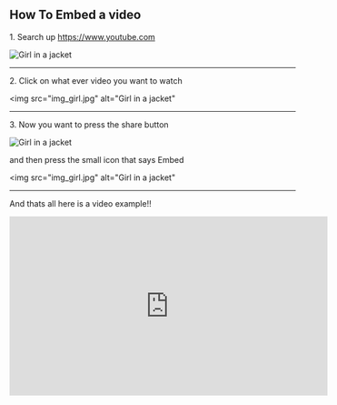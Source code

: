 <!DOCTYPE .html>

<h2>How To Embed a video</h2>

<p>1. Search up <a href="https://www.youtube.com">https://www.youtube.com</a></p>

<img src="Screenshot 2024-07-30" alt="Girl in a jacket">
<hr>
<p>2. Click on what ever video you want to watch</p>

<img src="img_girl.jpg" alt="Girl in a jacket"
<hr>
<p>3. Now you want to press the share button</p>
<img src="img_girl.jpg" alt="Girl in a jacket"
<hr>
<p>and then press the small icon that says Embed</p>

<img src="img_girl.jpg" alt="Girl in a jacket"
<hr>
<p>And thats all here is a video example!!</p>

<iframe width="560" height="315" src="https://www.youtube.com/embed/ZnuwB35GYMY?si=fKDgzoj9z2mjH14V" title="YouTube video player" frameborder="0" allow="accelerometer; autoplay; clipboard-write; encrypted-media; gyroscope; picture-in-picture; web-share" referrerpolicy="strict-origin-when-cross-origin" allowfullscreen></iframe>	
